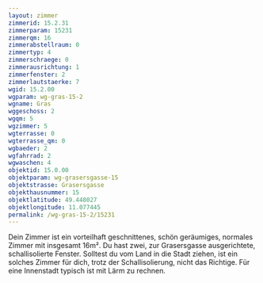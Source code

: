 ```yaml
---
layout: zimmer
zimmerid: 15.2.31
zimmerparam: 15231
zimmerqm: 16
zimmerabstellraum: 0
zimmertyp: 4
zimmerschraege: 0
zimmerausrichtung: 1
zimmerfenster: 2
zimmerlautstaerke: 7
wgid: 15.2.00
wgparam: wg-gras-15-2
wgname: Gras
wggeschoss: 2
wgqm: 5
wgzimmer: 5
wgterrasse: 0
wgterrasse_qm: 0
wgbaeder: 2
wgfahrrad: 2
wgwaschen: 4
objektid: 15.0.00
objektparam: wg-grasersgasse-15
objektstrasse: Grasersgasse
objekthausnummer: 15
objektlatitude: 49.448027
objektlongitude: 11.077445
permalink: /wg-gras-15-2/15231  
---
```

Dein Zimmer ist ein vorteilhaft geschnittenes, schön geräumiges, normales Zimmer mit insgesamt 16m². Du hast zwei, zur Grasersgasse ausgerichtete, schallisolierte Fenster. Solltest du vom Land in die Stadt ziehen, ist ein solches Zimmer für dich, trotz der Schallisolierung, nicht das Richtige. Für eine Innenstadt typisch ist mit Lärm zu rechnen. 
